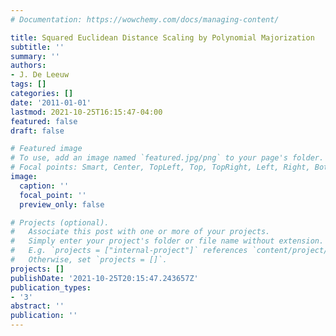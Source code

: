 ```yaml
---
# Documentation: https://wowchemy.com/docs/managing-content/

title: Squared Euclidean Distance Scaling by Polynomial Majorization
subtitle: ''
summary: ''
authors:
- J. De Leeuw
tags: []
categories: []
date: '2011-01-01'
lastmod: 2021-10-25T16:15:47-04:00
featured: false
draft: false

# Featured image
# To use, add an image named `featured.jpg/png` to your page's folder.
# Focal points: Smart, Center, TopLeft, Top, TopRight, Left, Right, BottomLeft, Bottom, BottomRight.
image:
  caption: ''
  focal_point: ''
  preview_only: false

# Projects (optional).
#   Associate this post with one or more of your projects.
#   Simply enter your project's folder or file name without extension.
#   E.g. `projects = ["internal-project"]` references `content/project/deep-learning/index.md`.
#   Otherwise, set `projects = []`.
projects: []
publishDate: '2021-10-25T20:15:47.243657Z'
publication_types:
- '3'
abstract: ''
publication: ''
---
```

